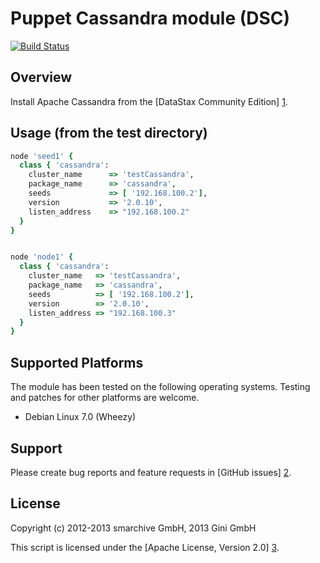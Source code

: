 Puppet Cassandra module (DSC)
==========================================

[![Build Status](https://secure.travis-ci.org/msimonin/puppet-cassandra.png)](http://travis-ci.org/msimonin/puppet-cassandra)

Overview
--------

Install Apache Cassandra from the [DataStax Community Edition] [1].

[1]: http://planetcassandra.org/


Usage (from the test directory)
--------------------------------

```ruby
node 'seed1' {
  class { 'cassandra':
    cluster_name      => 'testCassandra',
    package_name      => 'cassandra',
    seeds             => [ '192.168.100.2'],
    version           => '2.0.10',
    listen_address    => "192.168.100.2"
  }
}


node 'node1' {
  class { 'cassandra':
    cluster_name   => 'testCassandra',
    package_name   => 'cassandra',
    seeds          => [ '192.168.100.2'],
    version        => '2.0.10',
    listen_address => "192.168.100.3"
  }
}


```


Supported Platforms
-------------------

The module has been tested on the following operating systems. Testing and patches for other platforms are welcome.

* Debian Linux 7.0 (Wheezy)

Support
-------

Please create bug reports and feature requests in [GitHub issues] [2].

[2]: https://github.com/msimonin/puppet-cassandra/issues


License
-------

Copyright (c) 2012-2013 smarchive GmbH, 2013 Gini GmbH

This script is licensed under the [Apache License, Version 2.0] [3].

[3]: http://www.apache.org/licenses/LICENSE-2.0.html
